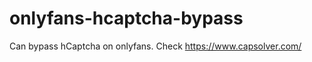 # onlyfans-hcaptcha-bypass
Can bypass hCaptcha on onlyfans. Check https://www.capsolver.com/ 












































 